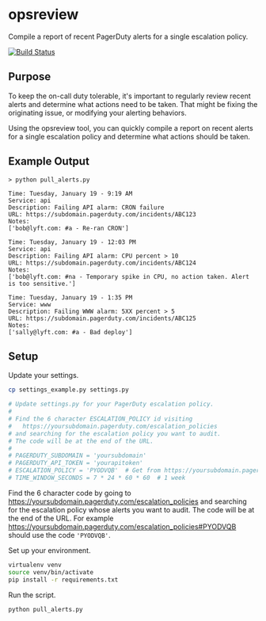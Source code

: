 # opsreview
Compile a report of recent PagerDuty alerts for a single escalation policy.

[![Build Status](https://travis-ci.org/lyft/opsreview.svg?branch=master)](https://travis-ci.org/lyft/opsreview)

## Purpose
To keep the on-call duty tolerable, it's important to regularly review recent alerts and determine what actions need to be taken. That might be fixing the originating issue, or modifying your alerting behaviors.

Using the opsreview tool, you can quickly compile a report on recent alerts for a single escalation policy and determine what actions should be taken.

## Example Output
```
> python pull_alerts.py

Time: Tuesday, January 19 - 9:19 AM
Service: api
Description: Failing API alarm: CRON failure
URL: https://subdomain.pagerduty.com/incidents/ABC123
Notes:
['bob@lyft.com: #a - Re-ran CRON']

Time: Tuesday, January 19 - 12:03 PM
Service: api
Description: Failing API alarm: CPU percent > 10
URL: https://subdomain.pagerduty.com/incidents/ABC124
Notes:
['bob@lyft.com: #na - Temporary spike in CPU, no action taken. Alert is too sensitive.']

Time: Tuesday, January 19 - 1:35 PM
Service: www
Description: Failing WWW alarm: 5XX percent > 5
URL: https://subdomain.pagerduty.com/incidents/ABC125
Notes:
['sally@lyft.com: #a - Bad deploy']
```

## Setup
Update your settings.

```bash
cp settings_example.py settings.py

# Update settings.py for your PagerDuty escalation policy.
#
# Find the 6 character ESCALATION_POLICY id visiting
#   https://yoursubdomain.pagerduty.com/escalation_policies
# and searching for the escalation policy you want to audit.
# The code will be at the end of the URL.
#
# PAGERDUTY_SUBDOMAIN = 'yoursubdomain'
# PAGERDUTY_API_TOKEN = 'yourapitoken'
# ESCALATION_POLICY = 'PYODVQB'  # Get from https://yoursubdomain.pagerduty.com/escalation_policies#PYODVQB
# TIME_WINDOW_SECONDS = 7 * 24 * 60 * 60  # 1 week
```

Find the 6 character code by going to https://yoursubdomain.pagerduty.com/escalation_policies and searching for the escalation policy whose alerts you want to audit. The code will be at the end of the URL. For example https://yoursubdomain.pagerduty.com/escalation_policies#PYODVQB should use the code `'PYODVQB'`.

Set up your environment.
```bash
virtualenv venv
source venv/bin/activate
pip install -r requirements.txt
```

Run the script.
```bash
python pull_alerts.py
```
